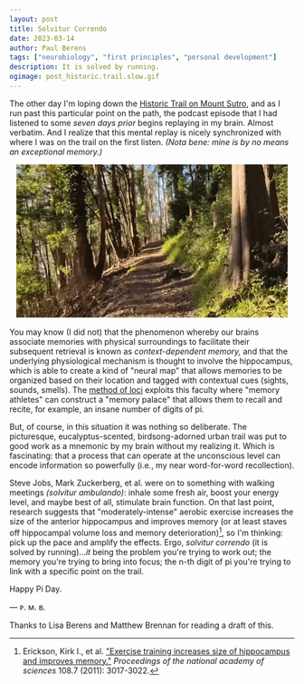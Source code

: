 ```yaml
---
layout: post
title: Solvitur Correndo
date: 2023-03-14
author:	Paul Berens
tags: ["neurobiology", "first principles", "personal development"]
description: It is solved by running.
ogimage: post_historic.trail.slow.gif
---
```

The other day I'm loping down the [Historic Trail on Mount Sutro](/runs/twin-peaks-sutro), and as I run past this particular point on the path, the podcast episode that I had listened to some *seven days prior* begins replaying in my brain. Almost verbatim. And I realize that this mental replay is nicely synchronized with where I was on the trail on the first listen. *(Nota bene: mine is by no means an exceptional memory.)*

<center>
<img src='/assets/og/post_historic.trail.slow.gif'>
</center>

You may know (I did not) that the phenomenon whereby our brains associate memories with physical surroundings to facilitate their subsequent retrieval is known as *context-dependent memory,* and that the underlying physiological mechanism is thought to involve the hippocampus, which is able to create a kind of "neural map" that allows memories to be organized based on their location and tagged with contextual cues (sights, sounds, smells). The [method of loci](https://en.wikipedia.org/wiki/method_of_loci) exploits this faculty where "memory athletes" can construct a "memory palace" that allows them to recall and recite, for example, an insane number of digits of pi.

But, of course, in this situation it was nothing so deliberate. The picturesque, eucalyptus-scented, birdsong-adorned urban trail was put to good work as a mnemonic by my brain without my realizing it. Which is fascinating: that a process that can operate at the unconscious level can encode information so powerfully (i.e., my near word-for-word recollection).

Steve Jobs, Mark Zuckerberg, et al. were on to something with walking meetings *(solvitur ambulando)*: inhale some fresh air, boost your energy level, and maybe best of all, stimulate brain function. On that last point, research suggests that "moderately-intense" aerobic exercise increases the size of the anterior hippocampus and improves memory (or at least staves off hippocampal volume loss and memory deterioration)[^1], so I'm thinking: pick up the pace and amplify the effects. Ergo, *solvitur correndo* (it is solved by running)...*it* being the problem you're trying to work out; the memory you're trying to bring into focus; the n-th digit of pi you're trying to link with a specific point on the trail.

[^1]: Erickson, Kirk I., et al. ["Exercise training increases size of hippocampus and improves memory."](https://www.pnas.org/doi/10.1073/pnas.1015950108) *Proceedings of the national academy of sciences* 108.7 (2011): 3017-3022.

Happy Pi Day.

— ᴘ. ᴍ. ʙ.

<span class="muted small">Thanks to Lisa Berens and Matthew Brennan for reading a draft of this.</span>